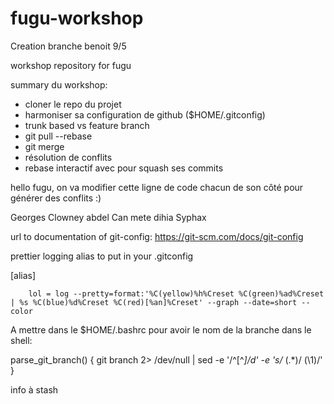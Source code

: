 # fugu-workshop

Creation branche benoit 9/5

workshop repository for fugu


summary du workshop:

- cloner le repo du projet
- harmoniser sa configuration de github ($HOME/.gitconfig)
- trunk based vs feature branch
- git pull --rebase 
- git merge
- résolution de conflits
- rebase interactif avec pour squash ses commits




hello fugu, on va modifier cette ligne de code chacun de son côté pour générer des conflits :)

Georges Clowney
abdel
Can
mete
dihia
Syphax

url to documentation of git-config: 
https://git-scm.com/docs/git-config

prettier logging alias to put in your .gitconfig

[alias]

        lol = log --pretty=format:'%C(yellow)%h%Creset %C(green)%ad%Creset | %s %C(blue)%d%Creset %C(red)[%an]%Creset' --graph --date=short --color

A mettre dans le $HOME/.bashrc pour avoir le nom de la branche dans le shell:

parse_git_branch() {
     git branch 2> /dev/null | sed -e '/^[^*]/d' -e 's/* \(.*\)/ (\1)/'
}

info à stash
